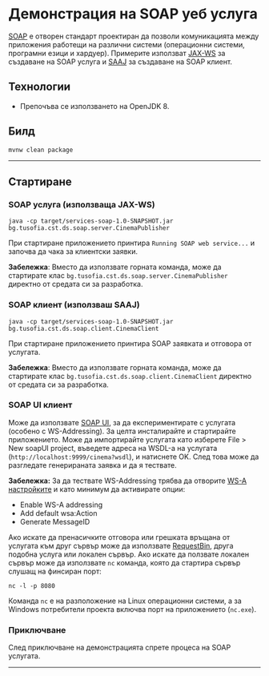 # Демонстрация на SOAP уеб услуга

[SOAP](https://en.wikipedia.org/wiki/SOAP) e отворен стандарт проектиран да позволи комуникацията между приложения работещи на различни системи (операционни системи, програмни езици и хардуер). Примерите използват [JAX-WS](https://docs.oracle.com/javaee/6/tutorial/doc/bnayl.html) за създаване на SOAP услуга и [SAAJ](https://docs.oracle.com/javaee/5/tutorial/doc/bnbhg.html) за създаване на SOAP клиент.

## Технологии
- Препочъва се използването на OpenJDK 8.

## Билд
```
mvnw clean package
```

---

## Стартиране

### SOAP услуга (използваща JAX-WS)
```
java -cp target/services-soap-1.0-SNAPSHOT.jar bg.tusofia.cst.ds.soap.server.CinemaPublisher
```
При стартиране приложението принтира `Running SOAP web service...` и започва да чака за клиентски заявки. 

**Забележка**: Вместо да използвате горната команда, може да стартирате клас `bg.tusofia.cst.ds.soap.server.CinemaPublisher` директно от средата си за разработка.

### SOAP клиент (използваш SAAJ)
```
java -cp target/services-soap-1.0-SNAPSHOT.jar bg.tusofia.cst.ds.soap.client.CinemaClient
```
При стартиране приложението принтира SOAP заявката и отговора от услугата.

**Забележка**: Вместо да използвате горната команда, може да стартирате клас `bg.tusofia.cst.ds.soap.client.CinemaClient` директно от средата си за разработка. 

### SOAP UI клиент
Може да използвате [SOAP UI](https://www.soapui.org/downloads/soapui.html), за да експериментирате с услугата (особено с WS-Addressing). За целта инсталирайте и стартирайте приложението. Може да импортирайте услугата като изберете File > New soapUI project, въведете адреса на WSDL-а на услугата (`http://localhost:9999/cinema?wsdl`), и натиснете OK. След това може да разгледате генерираната заявка и да я тествате.

**Забележка:** За да тествате WS-Addressing трябва да отворите [WS-A настройките](https://www.soapui.org/soap-and-wsdl/supported-standards/using-ws-addressing.html) и като минимум да активирате опции:
- Enable WS-A addressing
- Add default wsa:Action
- Generate MessageID

Ако искате да пренасичките отговора или грешката връщана от услугата към друг сървър може да използвате [RequestBin](http://requestbin.net/), друга подобна услуга или локален сървър. 
Ако искате да ползвате локален сървър може да използвате `nc` команда, която да стартира сървър слушащ на финсиран порт:
```
nc -l -p 8080
```
Команда `nc` е на разположение на Linux операционни системи, а за Windows потребители проекта включва порт на приложението (`nc.exe`).

### Приключване
След приключване на демонстрацията спрете процеса на SOAP услугата.

---